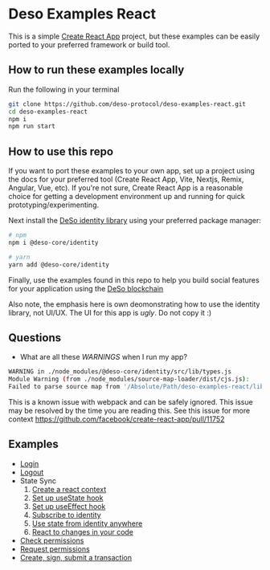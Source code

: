 # Deso Examples React

This is a simple [Create React
App](https://create-react-app.dev/docs/getting-started) project, but these
examples can be easily ported to your preferred framework or build tool.

## How to run these examples locally

Run the following in your terminal

```sh
git clone https://github.com/deso-protocol/deso-examples-react.git
cd deso-examples-react
npm i
npm run start
```

## How to use this repo

If you want to port these examples to your own app, set up a project using the
docs for your preferred tool (Create React App, Vite, Nextjs, Remix, Angular, Vue,
etc). If you're not sure, Create React App is a reasonable choice for getting a
development environment up and running for quick prototyping/experimenting.

Next install the [DeSo identity
library](https://www.npmjs.com/package/@deso-core/identity) using your preferred
package manager:

```sh
# npm
npm i @deso-core/identity

# yarn
yarn add @deso-core/identity
```

Finally, use the examples found in this repo to help you build social features
for your application using the [DeSo blockchain](https://deso.com)

Also note, the emphasis here is own deomonstrating how to use the identity library, not UI/UX. The UI for this app is _ugly_. Do not copy it :)

## Questions

- What are all these _WARNINGS_ when I run my app?

```sh
WARNING in ./node_modules/@deso-core/identity/src/lib/types.js
Module Warning (from ./node_modules/source-map-loader/dist/cjs.js):
Failed to parse source map from '/Absolute/Path/deso-examples-react/libs/identity/src/lib/types.ts' file: Error: ENOENT: no such file or directory, open '/Absolute/Path/deso-examples-react/libs/identity/src/lib/types.ts'
```

This is a known issue with webpack and can be safely ignored. This issue may be resolved by the time you are reading this. See this issue for more context https://github.com/facebook/create-react-app/pull/11752

## Examples

- [Login](./src/components/nav.jsx#L15)
- [Logout](./src/components/nav.jsx#L16)
- State Sync
  1. [Create a react context](./src/contexts.js#L3)
  2. [Set up useState hook](./src/routes/root.jsx#L8)
  3. [Set up useEffect hook](./src/routes/root.jsx#L11)
  4. [Subscribe to identity](./src/routes/root.jsx#L23)
  5. [Use state from identity anywhere](./src/components/nav.jsx#7)
  6. [React to changes in your code](./src/components/nav.jsx#17)
- [Check permissions](./src/routes/create-post.jsx#23)
- [Request permissions](./src/routes/create-post.jsx#30)
- [Create, sign, submit a transaction](./src/routes/create-post.jsx#)

